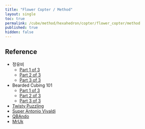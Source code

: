 ```yaml
---
title: "Flower Copter / Method"
layout: single
toc: true
permalink: /cube/method/hexahedron/copter/flower_copter/method
published: true
hidden: false
---
```


<head>
  <base target="_blank">
</head>



## Reference

- 정유비
  - [Part 1 of 3](https://youtu.be/yCfTTSAZq2k)
  - [Part 2 of 3](https://youtu.be/6-rRpliZVKs)
  - [Part 3 of 3](https://youtu.be/I1vG0ete2ZA)
- Bearded Cubing 101
  - [Part 1 of 3](https://youtu.be/_oss6N9IgS0)
  - [Part 2 of 3](https://youtu.be/4gwojARtnLw)
  - [Part 3 of 3](https://youtu.be/IwCgwIbqPMQ)
- [Twisty Puzzling](https://youtu.be/eHqb1yURvWc)
- [Super Antonio Vivaldi](https://youtu.be/8FKmS4NsNUc)
- [QBAndo](https://youtu.be/0hf_7gbleLI)
- [MrUk](https://youtu.be/ETN8SJt9ACY)
